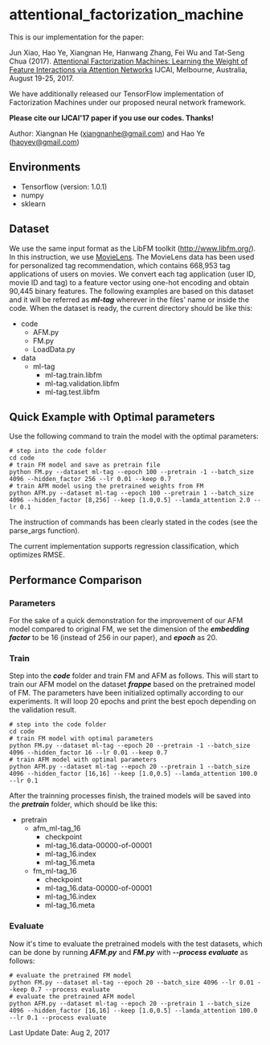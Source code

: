 # attentional_factorization_machine

This is our implementation for the paper:

Jun Xiao, Hao Ye, Xiangnan He, Hanwang Zhang, Fei Wu and Tat-Seng Chua (2017). [Attentional Factorization Machines: Learning the Weight of Feature Interactions via Attention Networks](http://www.comp.nus.edu.sg/~xiangnan/papers/ijcai17-afm.pdf) IJCAI, Melbourne, Australia, August 19-25, 2017.

We have additionally released our TensorFlow implementation of Factorization Machines under our proposed neural network framework. 

**Please cite our IJCAI'17 paper if you use our codes. Thanks!** 

Author: Xiangnan He (xiangnanhe@gmail.com) and Hao Ye (haoyev@gmail.com)

## Environments
* Tensorflow (version: 1.0.1)
* numpy
* sklearn
## Dataset
We use the same input format as the LibFM toolkit (http://www.libfm.org/). In this instruction, we use [MovieLens](grouplens.org/datasets/movielens/latest).
The MovieLens data has been used for personalized tag recommendation, which contains 668,953 tag applications of users on movies. We convert each tag application (user ID, movie ID and tag) to a feature vector using one-hot encoding and obtain 90,445 binary features. The following examples are based on this dataset and it will be referred as ***ml-tag*** wherever in the files' name or inside the code.
When the dataset is ready, the current directory should be like this:
* code
    - AFM.py
    - FM.py
    - LoadData.py
* data
    - ml-tag
        - ml-tag.train.libfm
        - ml-tag.validation.libfm
        - ml-tag.test.libfm

## Quick Example with Optimal parameters
Use the following command to train the model with the optimal parameters:
```
# step into the code folder
cd code
# train FM model and save as pretrain file
python FM.py --dataset ml-tag --epoch 100 --pretrain -1 --batch_size 4096 --hidden_factor 256 --lr 0.01 --keep 0.7
# train AFM model using the pretrained weights from FM
python AFM.py --dataset ml-tag --epoch 100 --pretrain 1 --batch_size 4096 --hidden_factor [8,256] --keep [1.0,0.5] --lamda_attention 2.0 --lr 0.1
```
The instruction of commands has been clearly stated in the codes (see the parse_args function). 

The current implementation supports regression classification, which optimizes RMSE. 

## Performance Comparison
### Parameters
For the sake of a quick demonstration for the improvement of our AFM model compared to original FM, we set the dimension of the ***embedding factor*** to be 16 (instead of 256 in our paper), and ***epoch*** as 20. 

### Train
Step into the ***code*** folder and train FM and AFM as follows. This will start to train our AFM model on the dataset ***frappe*** based on the pretrained model of FM. The parameters have been initialized optimally according to our experiments. It will loop 20 epochs and print the best epoch depending on the validation result.
```
# step into the code folder
cd code
# train FM model with optimal parameters
python FM.py --dataset ml-tag --epoch 20 --pretrain -1 --batch_size 4096 --hidden_factor 16 --lr 0.01 --keep 0.7
# train AFM model with optimal parameters
python AFM.py --dataset ml-tag --epoch 20 --pretrain 1 --batch_size 4096 --hidden_factor [16,16] --keep [1.0,0.5] --lamda_attention 100.0 --lr 0.1
```
After the trainning processes finish, the trained models will be saved into the ***pretrain*** folder, which should be like this:
* pretrain
    - afm_ml-tag_16
        - checkpoint
        - ml-tag_16.data-00000-of-00001
        - ml-tag_16.index
        - ml-tag_16.meta
    - fm_ml-tag_16
        - checkpoint
        - ml-tag_16.data-00000-of-00001
        - ml-tag_16.index
        - ml-tag_16.meta
### Evaluate
Now it's time to evaluate the pretrained models with the test datasets, which can be done by running ***AFM.py*** and ***FM.py*** with ***--process evaluate*** as follows:
```
# evaluate the pretrained FM model
python FM.py --dataset ml-tag --epoch 20 --batch_size 4096 --lr 0.01 --keep 0.7 --process evaluate
# evaluate the pretrained AFM model
python AFM.py --dataset ml-tag --epoch 20 --pretrain 1 --batch_size 4096 --hidden_factor [16,16] --keep [1.0,0.5] --lamda_attention 100.0 --lr 0.1 --process evaluate
```

Last Update Date: Aug 2, 2017
